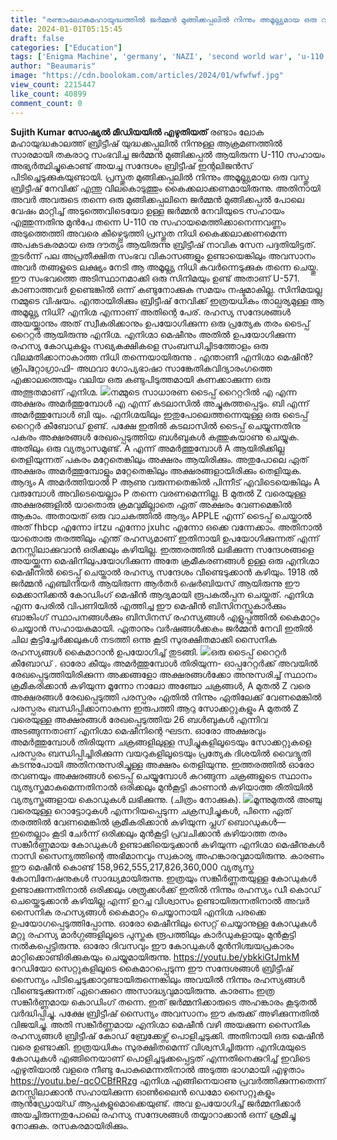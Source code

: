 ```yaml
---
title: "രണ്ടാംലോകമഹായുദ്ധത്തിൽ ജർമ്മൻ മുങ്ങിക്കപ്പലിൽ നിന്നും അമൂല്ല്യമായ ഒരു വസ്തു ബ്രിട്ടീഷ് നേവിക്ക് എന്തു വിലകൊടുത്തും കൈക്കലാക്കണമായിരുന്നു, എന്താണാ അമൂല്യ നിധി ?"
date: 2024-01-01T05:15:45
draft: false
categories: ["Education"]
tags: ['Enigma Machine', 'germany', 'NAZI', 'second world war', 'u-110 submarine']
author: "Beaumaris"
image: "https://cdn.boolokam.com/articles/2024/01/wfwfwf.jpg"
view_count: 2215447
like_count: 40899
comment_count: 0
---
```


**Sujith Kumar സോഷ്യൽ മീഡിയയിൽ എഴുതിയത്** രണ്ടാം ലോക മഹായുദ്ധകാലത്ത് ബ്രിട്ടീഷ് യുദ്ധക്കപ്പലിൽ നിന്നുള്ള ആക്രമണത്തിൽ സാരമായി തകരാറു സംഭവിച്ച ജർമ്മൻ മുങ്ങിക്കപ്പൽ ആയിരുന്ന U-110 സഹായം അഭ്യർത്ഥിച്ചുകൊണ്ട് അയച്ച സന്ദേശം ബ്രിട്ടീഷ് ഇന്റലിജൻസ് പിടിച്ചെടുക്കുകയുണ്ടായി. പ്രസ്തുത മുങ്ങിക്കപ്പലിൽ നിന്നും അമൂല്ല്യമായ ഒരു വസ്തു ബ്രിട്ടീഷ് നേവിക്ക് എന്തു വിലകൊടുത്തും കൈക്കലാക്കണമായിരുന്നു. അതിനായി അവർ അവരുടെ തന്നെ ഒരു മുങ്ങിക്കപ്പലിനെ ജർമ്മൻ മുങ്ങിക്കപ്പൽ പോലെ വേഷം മാറ്റിച്ച് അടുത്തെവിടെയോ ഉള്ള ജർമ്മൻ നേവിയുടെ സഹായം എത്തുന്നതിനു മുൻപേ തന്നെ U-110 നു സഹായമെത്തിക്കാനെന്നവണ്ണം അടുത്തെത്തി അവരെ കീഴ്പ്പെടുത്തി പ്രസ്തുത നിധി കൈക്കലാക്കണമെന്ന അപകടകരമായ ഒരു ദൗത്യം ആയിരുന്നു ബ്രിട്ടീഷ് നാവിക സേന പദ്ദതിയിട്ടത്. തുടർന്ന് പല അപ്രതീക്ഷിത സംഭവ വികാസങ്ങളും ഉണ്ടായെങ്കിലും അവസാനം അവർ തങ്ങളുടെ ലക്ഷ്യം നേടി ആ അമൂല്ല്യ നിധി കവർന്നെടുക്കുക തന്നെ ചെയ്തു. ഈ സംഭവത്തെ അടിസ്ഥാനമാക്കി ഒരു സിനിമയും ഉണ്ട് അതാണ് U-571. കാണാത്തവർ ഉണ്ടെങ്കിൽ ഒന്ന് കണ്ടുനോക്കുക സമയം നഷ്ടമാകില്ല. സിനിമയല്ല നമ്മുടെ വിഷയം. എന്തായിരിക്കും ബ്രിട്ടീഷ് നേവിക്ക് ഇത്രയധികം താല്പര്യമുള്ള ആ അമൂല്ല്യ നിധി? എനിഗ്മ എന്നാണ് അതിന്റെ പേര്. രഹസ്യ സന്ദേശങ്ങൾ അയയ്ക്കാനും അത് സ്വീകരിക്കാനും ഉപയോഗിക്കുന്ന ഒരു പ്രത്യേക തരം ടൈപ്പ് റൈറ്റർ ആയിരുന്നു എനിഗ്മ. എനിഗ്മാ മെഷീനും അതിൽ ഉപയോഗിക്കുന്ന രഹസ്യ കോഡുകളും സഖ്യകക്ഷികളെ സംബന്ധിച്ചിടത്തോളം ഒരു വിലമതിക്കാനാകാത്ത നിധി തന്നെയായിരുന്നു . എന്താണീ എനിഗ്മാ മെഷിൻ? ക്രിപ്റ്റോഗ്രാഫി- അഥവാ ഗോപ്യഭാഷാ സാങ്കേതികവിദ്യാരംഗത്തെ എക്കാലത്തെയും വലിയ ഒരു കണ്ടുപിടുത്തമായി കണക്കാക്കുന്ന ഒരു അത്ഭുതമാണ് എനിഗ്മ. ![](https://cdn.boolokam.com/articles/2024/01/wwee.jpg)നമ്മുടെ സാധാരണ ടൈപ്പ് റൈറ്ററിൽ എ എന്ന അക്ഷരം അമർത്തുമ്പോൾ എ എന്ന് കടലാസിൽ അച്ചുകുത്തപ്പെടും. ബി എന്ന് അമർത്തുമ്പോൾ ബി യും. എനിഗ്മയിലും ഇതുപോലെത്തന്നെയുള്ള ഒരു ടൈപ്പ് റൈറ്റർ കീബോഡ് ഉണ്ട്. പക്ഷേ ഇതിൽ കടലാസിൽ ടൈപ്പ് ചെയ്യുന്നതിനു പകരം അക്ഷരങ്ങൾ രേഖപ്പെടുത്തിയ ബൾബുകൾ കത്തുകയാണു ചെയ്യുക. അതിലും ഒരു വ്യത്യാസമുണ്ട്. A എന്ന് അമർത്തുമ്പോൾ A ആയിരിക്കില്ല തെളിയുന്നത് പകരം മറ്റേതെങ്കിലും അക്ഷരം ആയിരിക്കും. അതുപോലെ ഏത് അക്ഷരം അമർത്തുമ്പോളും മറ്റേതെങ്കിലും അക്ഷരങ്ങളായിരിക്കും തെളിയുക. ആദ്യം A അമർത്തിയാൽ P ആണു വരുന്നതെങ്കിൽ പിന്നീട് എവിടെയെങ്കിലും A വരുമ്പോൾ അവിടെയെല്ലാം P തന്നെ വരണമെന്നില്ല. B മുതൽ Z വരെയുള്ള അക്ഷരങ്ങളിൽ യാതൊരു ക്രമവുമില്ലാതെ ഏത് അക്ഷരം വേണമെങ്കിൽ ആകാം. അതായത് ഒരു വാചകത്തിൽ ആദ്യം APPLE എന്ന് ടൈപ്പ് ചെയ്താൽ അത് fhbcp എന്നോ irtzu എന്നോ jxuhc എന്നോ ഒക്കെ വന്നേക്കാം. അതിനാൽ യാതൊരു തരത്തിലും എന്ത് രഹസ്യമാണ് ഇതിനായി ഉപയോഗിക്കുന്നത് എന്ന് മനസ്സിലാക്കുവാൻ ഒരിക്കലും കഴിയില്ല. ഇത്തരത്തിൽ ലഭിക്കുന്ന സന്ദേശങ്ങളെ അയയ്ക്കുന്ന മെഷിനിലുപയോഗിക്കുന്ന അതേ ക്രമീകരണങ്ങൾ ഉള്ള ഒരു എനിഗ്മാ മെഷീനിൽ ടൈപ്പ് ചെയ്താൽ രഹസ്യ സന്ദേശം വീണ്ടെടുക്കാൻ കഴിയും. 1918 ൽ ജർമ്മൻ എഞ്ചിനീയർ ആയിരുന്ന ആർതർ ഷെർബിയസ് ആയിരുന്നു ഈ മെക്കാനിക്കൽ കോഡിംഗ് മെഷീൻ ആദ്യമായി രൂപകൽപ്പന ചെയ്തത്. എനിഗ്മ എന്ന പേരിൽ വിപണിയിൽ എത്തിച്ച ഈ മെഷീൻ ബിസിനസ്സുകാർക്കും ബാങ്കിംഗ് സ്ഥാപനങ്ങൾക്കും ബിസിനസ് രഹസ്യങ്ങൾ എളുപ്പത്തിൽ കൈമാറ്റം ചെയ്യാൻ സഹായകമായി. ഏതാനും വർഷങ്ങൾക്കകം ജർമ്മൻ നേവി ഇതിൽ ചില കൂട്ടിച്ചേർക്കലുകൾ നടത്തി ഒന്നു കൂടി സുരക്ഷിതമാക്കി സൈനിക രഹസ്യങ്ങൾ കൈമാറാൻ ഉപയോഗിച്ച് തുടങ്ങി. ![](https://cdn.boolokam.com/articles/2024/01/qddqqqqd.jpg)ഒരു ടൈപ്പ് റൈറ്റർ കീബോഡ് . ഓരോ കീയും അമർത്തുമ്പോൾ തിരിയുന്ന- ഓപ്പറേറ്റർക്ക് അവയിൽ രേഖപ്പെടുത്തിയിരിക്കുന്ന അക്കങ്ങളോ അക്ഷരങ്ങൾക്കോ അനുസരിച്ച് സ്ഥാനം ക്രമീകരിക്കാൻ കഴിയുന്ന മൂന്നോ നാലോ അഞ്ചോ ചക്രങ്ങൾ, A മുതൽ Z വരെ അക്ഷരങ്ങൾ രേഖപ്പെടുത്തി പരസ്പരം ഏതിൽ നിന്നും ഏതിലേക്ക് വേണമെങ്കിൽ പരസ്പരം ബന്ധിപ്പിക്കാനാകുന്ന ഇരുപത്തി ആറു സോക്കറ്റുകളും A മുതൽ Z വരെയുള്ള അക്ഷരങ്ങൾ രേഖപ്പെടുത്തിയ 26 ബൾബുകൾ എന്നിവ അടങ്ങുന്നതാണ് എനിഗ്മാ മെഷീനിന്റെ ഘടന. ഓരോ അക്ഷരവും അമർത്തുമ്പോൾ തിരിയുന്ന ചക്രങ്ങളിലുള്ള സ്വിച്ചുകളിലൂടെയും സോക്കറ്റുകളെ പരസ്പരം ബന്ധിപ്പിച്ചിരിക്കുന്ന വയറുകളിലൂടെയും പ്രത്യേക ദിശയിൽ വൈദ്യുതി കടന്നുപോയി അതിനനുസരിച്ചുള്ള അക്ഷരം തെളിയുന്നു. ഇത്തരത്തിൽ ഓരോ തവണയും അക്ഷരങ്ങൾ ടൈപ്പ് ചെയ്യുമ്പോൾ കറങ്ങുന്ന ചക്രങ്ങളുടെ സ്ഥാനം വ്യത്യസ്തമാകുമെന്നതിനാൽ ഒരിക്കലും മുൻകൂട്ടി കാണാൻ കഴിയാത്ത രീതിയിൽ വ്യത്യസ്തങ്ങളായ കൊഡുകൾ ലഭിക്കുന്നു. (ചിത്രം നോക്കുക). ![](https://cdn.boolokam.com/articles/2024/01/qffffq.jpg)മൂന്നുമുതൽ അഞ്ചു വരെയുള്ള റൊട്ടോറുകൾ എന്നറിയപ്പെടുന്ന ചക്രസ്വിച്ചുകൾ, പിന്നെ ഏത് തരത്തിൽ വേണമെങ്കിൽ ക്രമീകരിക്കാൻ കഴിയുന്ന പ്ലഗ് ബൊഡുകൾ— ഇതെല്ലാം കൂടി ചേർന്ന് ഒരിക്കലും മുൻകൂട്ടി പ്രവചിക്കാൻ കഴിയാത്ത തരം സങ്കീർണ്ണമായ കോഡുകൾ ഉണ്ടാക്കിയെടുക്കാൻ കഴിയുന്ന എനിഗ്മാ മെഷീനുകൾ നാസി സൈന്യത്തിന്റെ അഭിമാനവും സ്വകാര്യ അഹങ്കാരവുമായിരുന്നു. കാരണം ഈ മെഷീൻ കൊണ്ട് 158,962,555,217,826,360,000 വ്യത്യസ്ത കോമ്പിനേഷനുകൾ സാദ്ധ്യമായിരുന്നു. ഇത്രയും സങ്കീർണ്ണതയുള്ള കോഡുകൾ ഉണ്ടാക്കുന്നതിനാൽ ഒരിക്കലും ശത്രുക്കൾക്ക് ഇതിൽ നിന്നും രഹസ്യം ഡീ കൊഡ് ചെയ്തെടുക്കാൻ കഴിയില്ല എന്ന് ഉറച്ച വിശ്വാസം ഉണ്ടായിരുന്നതിനാൽ അവർ സൈനിക രഹസ്യങ്ങൾ കൈമാറ്റം ചെയ്യാനായി എനിഗ്മ പരക്കെ ഉപയോഗപ്പെടുത്തിപ്പോന്നു. ഓരോ മെഷീനിലും സെറ്റ് ചെയ്യാനുള്ള കോഡുകൾ മറ്റു രഹസ്യ മാർഗ്ഗങ്ങളിലൂടെ പുസ്തക രൂപത്തിലും കാർഡുകളായും മുൻകൂട്ടി നൽകപ്പെട്ടിരുന്നു. ഓരോ ദിവസവും ഈ കോഡുകൾ മുൻനിശ്ചയപ്രകാരം മാറ്റിക്കൊണ്ടിരിക്കുകയും ചെയ്യുമായിരുന്നു. https://youtu.be/ybkkiGtJmkM റേഡിയോ സെറ്റുകളിലൂടെ കൈമാറപ്പെടുന്ന ഈ സന്ദേശങ്ങൾ ബ്രിട്ടീഷ് സൈന്യം പിടിച്ചെടുക്കാറുണ്ടായിരുന്നെങ്കിലും അവയിൽ നിന്നും രഹസ്യങ്ങൾ വീണ്ടെടുക്കുന്നത് ഏറെക്കുറെ അസാദ്ധ്യവുമായിരുന്നു. കാരണം ഇത്ര സങ്കീർണ്ണമായ കൊഡിംഗ് തന്നെ. ഇത് ജർമ്മനിക്കാരുടെ അഹങ്കാരം കൂടുതൽ വർദ്ധിപ്പിച്ചു. പക്ഷേ ബ്രിട്ടീഷ് സൈന്യം അവസാനം ഈ കുരുക്ക് അഴിക്കുന്നതിൽ വിജയിച്ചു. അതി സങ്കീർണ്ണമായ എനിഗ്മാ മെഷീൻ വഴി അയക്കുന്ന സൈനിക രഹസ്യങ്ങൾ ബ്രിട്ടീഷ് കോഡ് ബ്രേക്കേഴ്സ് പൊളിച്ചടുക്കി. അതിനായി ഒരു മെഷീൻ വരെ ഉണ്ടാക്കി. ഇത്രയധികം സുരക്ഷിതമെന്ന് വിശ്വസിച്ചിരുന്ന എനിഗ്മയുടെ കോഡുകൾ എങ്ങിനെയാണ് പൊളിച്ചടുക്കപ്പെട്ടത് എന്നതിനെക്കുറിച്ച് ഇവിടെ എഴുതിയാൽ വളരെ നീണ്ടു പോകുമെന്നതിനാൽ അടുത്ത ഭാഗമായി എഴുതാം https://youtu.be/-qcOCBfRRzg എനിഗ്മ എങ്ങിനെയാണു പ്രവർത്തിക്കുന്നതെന്ന് മനസ്സിലാക്കാൻ സഹായിക്കുന്ന ഓൺലൈൻ ഡെമോ സൈറ്റുകളും ആൻഡ്രോയ്ഡ് ആപ്പുകളുമൊക്കെയുണ്ട്. അവ ഉപയോഗിച്ച് ജർമ്മനിക്കാർ അയച്ചിരുന്നതുപോലെ രഹസ്യ സന്ദേശങ്ങൾ തയ്യാറാക്കാൻ ഒന്ന് ശ്രമിച്ചു നോക്കുക. രസകരമായിരിക്കും.

